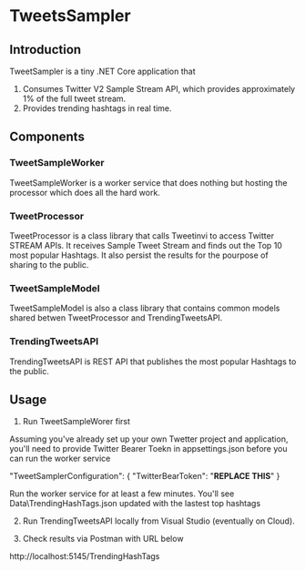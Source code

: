 # TweetsSampler

## Introduction

TweetSampler is a tiny .NET Core application that

1) Consumes Twitter V2 Sample Stream API, which provides approximately 1% of the full tweet stream. 
2) Provides trending hashtags in real time.

## Components

### TweetSampleWorker 

TweetSampleWorker is a worker service that does nothing but hosting the processor which does all the hard work.

### TweetProcessor

TweetProcessor is a class library that calls Tweetinvi to access Twitter STREAM APIs. It receives Sample Tweet Stream and finds out the Top 10 most popular Hashtags. It also persist the results for the pourpose
of sharing to the public.

### TweetSampleModel

TweetSampleModel is also a class library that contains common models shared betwen TweetProcessor and TrendingTweetsAPI.

### TrendingTweetsAPI

TrendingTweetsAPI is REST API that publishes the most popular Hashtags to the public.

## Usage

1. Run TweetSampleWorer first

Assuming you've already set up your own Twetter project and application, you'll need to provide Twitter Bearer Toekn in appsettings.json before you can run the worker service

  "TweetSamplerConfiguration": {
    "TwitterBearToken": "**REPLACE THIS**"
  }

Run the worker service for at least a few minutes. You'll see Data\TrendingHashTags.json updated with the lastest top hashtags

2. Run TrendingTweetsAPI locally from Visual Studio (eventually on Cloud). 

3. Check results via Postman with URL below 

http://localhost:5145/TrendingHashTags



  
